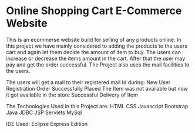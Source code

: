 # Online Shopping Cart E-Commerce Website
This is an ecommerse website build for selling of any products online. In this project we have mainly considered to adding the products to the users cart and again let them decide the amount of item to buy. The users can increase or decrease the items amount in the cart. After that the user may pay and get the order successful. The Project also uses the mail facilities to the users.

The users will get a mail to their registered mail Id during:
New User Registration
Order Successfully Placed
The Item was not available but now it got available in the store
Successful Delivery of Item

The Technologies Used in this Project are:
HTML
CSS
Javascript
Bootstrap
Java
JDBC
JSP
Servlets
MySql

IDE Used:
Eclipse Express Edition
